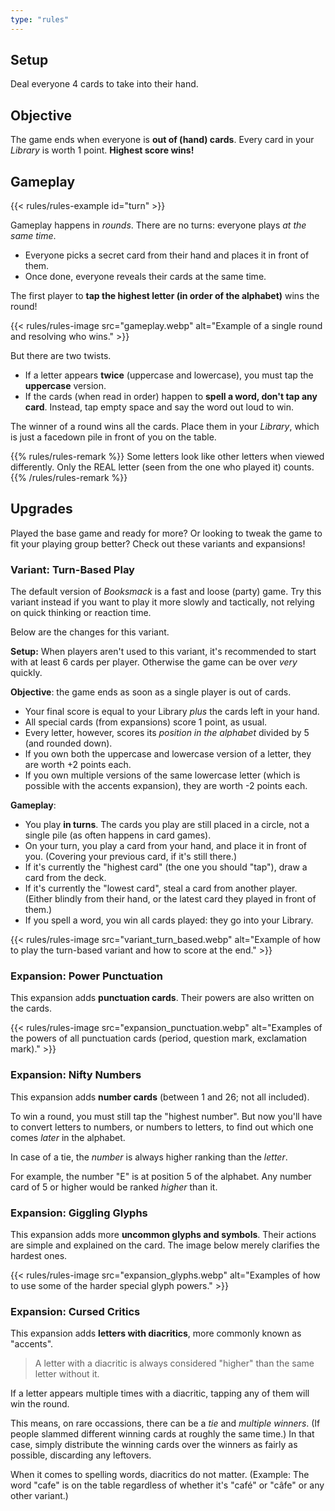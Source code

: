 ```yaml
---
type: "rules"
---
```


## Setup

Deal everyone 4 cards to take into their hand.


## Objective

The game ends when everyone is **out of (hand) cards**. Every card in your _Library_ is worth 1 point. **Highest score wins!**


## Gameplay

{{< rules/rules-example id="turn" >}}

Gameplay happens in _rounds_. There are no turns: everyone plays _at the same time_.

* Everyone picks a secret card from their hand and places it in front of them.
* Once done, everyone reveals their cards at the same time.

The first player to **tap the highest letter (in order of the alphabet)** wins the round!

{{< rules/rules-image src="gameplay.webp" alt="Example of a single round and resolving who wins." >}}

But there are two twists.

* If a letter appears **twice** (uppercase and lowercase), you must tap the **uppercase** version.
* If the cards (when read in order) happen to **spell a word, don't tap any card**. Instead, tap empty space and say the word out loud to win.

The winner of a round wins all the cards. Place them in your _Library_, which is just a facedown pile in front of you on the table.

{{% rules/rules-remark %}}
Some letters look like other letters when viewed differently. Only the REAL letter (seen from the one who played it) counts. 
{{% /rules/rules-remark %}}


## Upgrades

Played the base game and ready for more? Or looking to tweak the game to fit your playing group better? Check out these variants and expansions!

### Variant: Turn-Based Play

The default version of _Booksmack_ is a fast and loose (party) game. Try this variant instead if you want to play it more slowly and tactically, not relying on quick thinking or reaction time.

Below are the changes for this variant.

**Setup:** When players aren't used to this variant, it's recommended to start with at least 6 cards per player. Otherwise the game can be over _very_ quickly.

**Objective**: the game ends as soon as a single player is out of cards. 

* Your final score is equal to your Library _plus_ the cards left in your hand.
* All special cards (from expansions) score 1 point, as usual.
* Every letter, however, scores its _position in the alphabet_ divided by 5 (and rounded down).
* If you own both the uppercase and lowercase version of a letter, they are worth +2 points each.
* If you own multiple versions of the same lowercase letter (which is possible with the accents expansion), they are worth -2 points each.

**Gameplay**:

* You play **in turns**. The cards you play are still placed in a circle, not a single pile (as often happens in card games).
* On your turn, you play a card from your hand, and place it in front of you. (Covering your previous card, if it's still there.)
* If it's currently the "highest card" (the one you should "tap"), draw a card from the deck.
* If it's currently the "lowest card", steal a card from another player. (Either blindly from their hand, or the latest card they played in front of them.)
* If you spell a word, you win all cards played: they go into your Library.

{{< rules/rules-image src="variant_turn_based.webp" alt="Example of how to play the turn-based variant and how to score at the end." >}}


### Expansion: Power Punctuation

This expansion adds **punctuation cards**. Their powers are also written on the cards.

{{< rules/rules-image src="expansion_punctuation.webp" alt="Examples of the powers of all punctuation cards (period, question mark, exclamation mark)." >}}


### Expansion: Nifty Numbers

This expansion adds **number cards** (between 1 and 26; not all included).

To win a round, you must still tap the "highest number". But now you'll have to convert letters to numbers, or numbers to letters, to find out which one comes _later_ in the alphabet.

In case of a tie, the _number_ is always higher ranking than the _letter_.

For example, the number "E" is at position 5 of the alphabet. Any number card of 5 or higher would be ranked _higher_ than it.


### Expansion: Giggling Glyphs

This expansion adds more **uncommon glyphs and symbols**. Their actions are simple and explained on the card. The image below merely clarifies the hardest ones.

{{< rules/rules-image src="expansion_glyphs.webp" alt="Examples of how to use some of the harder special glyph powers." >}}


### Expansion: Cursed Critics

This expansion adds **letters with diacritics**, more commonly known as "accents".

> A letter with a diacritic is always considered "higher" than the same letter without it.

If a letter appears multiple times with a diacritic, tapping any of them will win the round. 

This means, on rare occassions, there can be a _tie_ and _multiple winners_. (If people slammed different winning cards at roughly the same time.) In that case, simply distribute the winning cards over the winners as fairly as possible, discarding any leftovers.

When it comes to spelling words, diacritics do not matter. (Example: The word "cafe" is on the table regardless of whether it's "café" or "câfe" or any other variant.)



